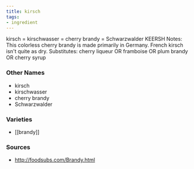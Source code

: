 ```yaml
---
title: kirsch
tags:
- ingredient
---
```

kirsch = kirschwasser = cherry brandy = Schwarzwalder KEERSH Notes: This colorless cherry brandy is made primarily in Germany. French kirsch isn't quite as dry. Substitutes: cherry liqueur OR framboise OR plum brandy OR cherry syrup

### Other Names

* kirsch
* kirschwasser
* cherry brandy
* Schwarzwalder

### Varieties

* [[brandy]]

### Sources
* http://foodsubs.com/Brandy.html
